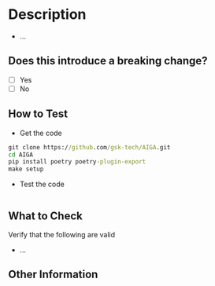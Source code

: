 # Description
<!-- Describe the intention of the changes being proposed. What problem does it solve or functionality does it add? -->
* ...

## Does this introduce a breaking change?
<!-- Mark one with an "x". -->

* [ ] Yes
* [ ] No

<!-- Please prefix your PR title with one of the following:
  * `feat`: A new feature
  * `fix`: A bug fix
  * `docs`: Documentation only changes
  * `style`: Changes that do not affect the meaning of the code (white-space, formatting, missing semi-colons, etc)
  * `refactor`: A code change that neither fixes a bug nor adds a feature
  * `perf`: A code change that improves performance
  * `test`: Adding missing tests or correcting existing tests
  * `build`: Changes that affect the build system or external dependencies (example scopes: gulp, broccoli, npm)
  * `ci`: Changes to our CI configuration files and scripts (example scopes: Travis, Circle, BrowserStack, SauceLabs)
  * `chore`: Other changes that don't modify src or test files
  * `revert`: Reverts a previous commit
  * !: A breaking change is indicated with a `!` after the listed prefixes above, e.g. `feat!`, `fix!`, `refactor!`, etc.
-->

## How to Test

* Get the code

```cmd
git clone https://github.com/gsk-tech/AIGA.git
cd AIGA
pip install poetry poetry-plugin-export
make setup
```

* Test the code
<!-- Add steps to run the tests suite and/or manually test -->
```cmd
```

## What to Check

Verify that the following are valid

* ...

## Other Information
<!-- Add any other helpful information that may be needed here. -->